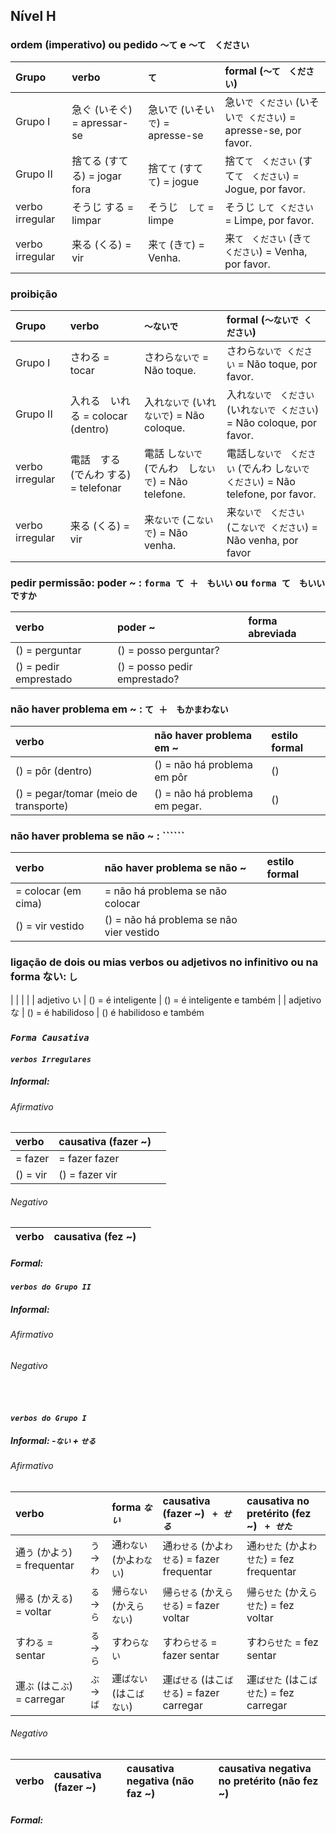 ## Nível H

### ordem (imperativo) ou pedido ```〜て``` e ```〜て　ください```

| Grupo | verbo | ```て``` | formal (```〜て　ください```) |
|:---|:---|:---|:---|
| Grupo I | 急ぐ (いそぐ) = apressar-se | 急いで (いそい```で```) = apresse-se | 急い```で ください``` (いそい```で ください```) = apresse-se, por favor. |
| Grupo II | 捨てる (すてる) = jogar fora | 捨て```て``` (すて```て```) = jogue | 捨て```て　ください``` (すて```て　ください```) = Jogue, por favor. |
| verbo irregular | そうじ する = limpar | そうじ　```して``` = limpe | そうじ ```して ください``` = Limpe, por favor. |
| verbo irregular | 来る (くる) = vir | 来```て``` (き```て```) = Venha. | 来```て　ください``` (き```て ください```) = Venha, por favor. |


### proibição

| Grupo | verbo | ```〜ないで``` | formal (```〜ないで ください```) |
|:---|:---|:---|:---|
| Grupo I | さわる = tocar | さわら```ないで``` = Não toque. | さわら```ないで ください``` = Não toque, por favor. |
| Grupo II | 入れる　いれる = colocar (dentro) | 入れ```ないで``` (いれ```ないで```) = Não coloque. | 入れ```ないで　ください``` (いれ```ないで ください```) = Não coloque, por favor. |
| verbo irregular | 電話　する (でんわ する) = telefonar | 電話 し```ないで``` (でんわ　し```ないで```) = Não telefone. | 電話し```ないで　ください``` (でんわ し```ないで　ください```) = Não telefone, por favor. |
| verbo irregular | 来る (くる) = vir | 来```ないで``` (こ```ないで```) = Não venha. | 来```ないで　ください``` (こ```ないで ください```) = Não venha, por favor |


### pedir permissão: poder ~ : ```forma て ＋　もいい``` ou ```forma て　もいい　ですか```

| verbo | poder ~ | forma abreviada |
|:---|:---|:---|
|  () = perguntar |  () = posso perguntar? |  |
|  () = pedir emprestado |  () = posso pedir emprestado? |  |

### não haver problema em ~ : ```て ＋　もかまわない``` 
| verbo | não haver problema em ~ | estilo formal |
|:---|:---|:---|
|  () = pôr (dentro) |  () = não há problema em pôr |  () |
|  () = pegar/tomar (meio de transporte) |  () = não há problema em pegar. |  () |

### não haver problema se não ~ : ``````
| verbo | não haver problema se não ~ | estilo formal |
|:---|:---|:---|
|  = colocar (em cima) |  = não há problema se não colocar |  |
|  () = vir vestido |  () = não há problema se não vier vestido |  |

### ligação de dois ou mias verbos ou adjetivos no infinitivo ou na forma ない: ```し```

|  |  |  |
| adjetivo い |  () = é inteligente |  () = é inteligente e também |
| adjetivo な |  () = é habilidoso |  () é habilidoso e também 


### *```Forma Causativa```*
#### *```verbos Irregulares```*
##### Informal:
###### Afirmativo
| verbo | causativa (fazer ~) |  |
|:---|:---|:---|
|  = fazer |  = fazer fazer |  |
|  () = vir |  () = fazer vir |   |

###### Negativo
| verbo | causativa (fez ~) |  |
|:---|:---|:---|

##### Formal:



#### *```verbos do Grupo II```*
##### Informal:
###### Afirmativo

###### Negativo

<br>

#### *```verbos do Grupo I```*
##### Informal: *-```ない``` + ```せる```*
###### Afirmativo
| verbo |  | forma *```ない```* | causativa (fazer ~) *``` + せる```* | causativa no pretérito (fez ~) *``` + せた```* |
|:---|:---:|:---|:---|:---|
| 通```う``` (かよ```う```) = frequentar | ```う``` -> ```わ``` | 通```わない``` (かよ```わない```) | 通```わせる``` (かよ```わせる```) = fazer frequentar | 通```わせた``` (かよ```わせた```) = fez frequentar |
| 帰```る``` (かえ```る```) = voltar | ```る``` -> ```ら``` | 帰```らない``` (かえ```らない```) | 帰```らせる``` (かえ```らせる```) = fazer voltar | 帰```らせた``` (かえ```らせた```) = fez voltar |
| すわ```る``` = sentar | ```る``` -> ```ら``` | すわ```らない``` | すわ```らせる``` = fazer sentar | すわ```らせた``` = fez sentar |
| 運```ぶ``` (はこ```ぶ```) = carregar | ```ぶ``` -> ```ば``` | 運```ばない``` (はこ```ばない```) | 運```ばせる``` (はこ```ばせる```) = fazer carregar | 運```ばせた``` (はこ```ばせた```) = fez carregar |

###### Negativo
| verbo | causativa (fazer ~) | causativa negativa (não faz ~) | causativa negativa no pretérito (não fez ~) |
|:---|:---|:---|:---|

##### Formal: